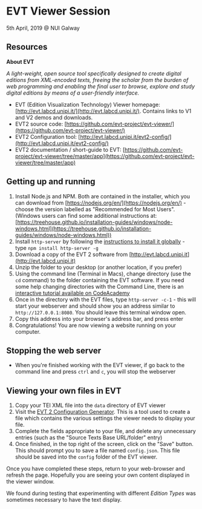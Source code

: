 # EVT Viewer Session

5th April, 2019 @ NUI Galway

## Resources

**About EVT**

_A light-weight, open source tool specifically designed to create digital editions from XML-encoded texts, freeing the scholar from the burden of web programming and enabling the final user to browse, explore and study digital editions by means of a user-friendly interface._


- EVT (Edition Visualization Technology) Viewer homepage: [http://evt.labcd.unipi.it/](http://evt.labcd.unipi.it/). Contains links to V1 and V2 demos and downloads.
- EVT2 source code: [https://github.com/evt-project/evt-viewer/](https://github.com/evt-project/evt-viewer/) 
- EVT2 Configuration tool: [http://evt.labcd.unipi.it/evt2-config/](http://evt.labcd.unipi.it/evt2-config/)
- EVT2 documentation / short-guide to EVT: [https://github.com/evt-project/evt-viewer/tree/master/app](https://github.com/evt-project/evt-viewer/tree/master/app)


## Getting up and running

1. Install Node.js and NPM. Both are contained in the installer, which you can download from [https://nodejs.org/en/](https://nodejs.org/en/) - choose the version labelled as "Recommended for Most Users". (Windows users can find some additional instructions at: [https://treehouse.github.io/installation-guides/windows/node-windows.html](https://treehouse.github.io/installation-guides/windows/node-windows.html))
2. Install `http-server` by following the [instructions to install it globally](https://github.com/indexzero/http-server#installing-globally) - type `npm install http-server -g`
3. Download a copy of the EVT 2 software from [http://evt.labcd.unipi.it](http://evt.labcd.unipi.it)
4. Unzip the folder to your desktop (or another location, if you prefer)
5. Using the command line (Terminal in Macs), change directory (use the `cd` command) to the folder containing the EVT software. If you need some help changing directories with the Command Line, there is an [interactive tutorial available on CodeAcademy](https://www.codecademy.com/learn/learn-the-command-line/modules/learn-the-command-line-navigation-u)
6. Once in the directory with the EVT files, type `http-server -c-1` - this will start your webserver and should show you an address similar to `http://127.0.0.1:8080`. You should leave this terminal window open.
7. Copy this address into your browser's address bar, and press enter 
8. Congratulations! You are now viewing a website running on your computer.

## Stopping the web server

- When you're finished working with the EVT viewer, if go back to the command line and press `ctrl` and `c`, you will stop the webserver

## Viewing your own files in EVT

1. Copy your TEI XML file into the `data` directory of EVT viewer 
2. Visit the [EVT 2 Configuration Generator](http://evt.labcd.unipi.it/evt2-config/). This is a tool used to create a file which contains the various settings the viewer needs to display your file.
3. Complete the fields appropriate to your file, and delete any unnecessary entries (such as the "Source Texts Base URL/folder" entry)
4. Once finished, in the top right of the screen, click on the "Save" button. This should prompt you to save a file named `config.json`. This file should be saved into the `config` folder of the EVT viewer.

Once you have completed these steps, return to your web-browser and refresh the page. Hopefully you are seeing your own content displayed in the viewer window.

We found during testing that experimenting with different _Edition Types_ was sometimes necessary to have the text display.